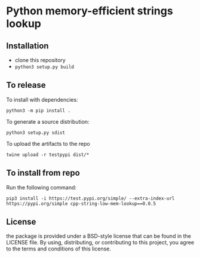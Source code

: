 Python memory-efficient strings lookup
==============


Installation
------------

 - clone this repository
 - `python3 setup.py build`


To release
-----------

To install with dependencies:

```python3 -m pip install . ```

To generate a source distribution:

```python3 setup.py sdist ```

To upload the artifacts to the repo

```twine upload -r testpypi dist/* ```

To install from repo
--------

Run the following command:

```pip3 install -i https://test.pypi.org/simple/ --extra-index-url https://pypi.org/simple cpp-string-low-mem-lookup==0.0.5```

License
-------

the package is provided under a BSD-style license that can be found in the LICENSE
file. By using, distributing, or contributing to this project, you agree to the
terms and conditions of this license.
